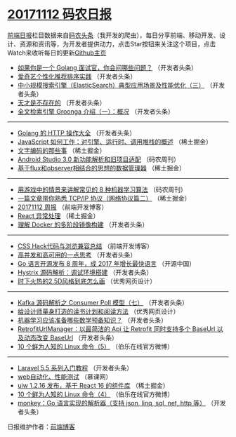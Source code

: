 # [20171112 码农日报](https://toutiao.qdkfweb.cn/date/2017/11/12)

[前端日报](https://qdkfweb.cn/c/news)栏目数据来自[码农头条](https://toutiao.qdkfweb.cn/)（我开发的爬虫），每日分享前端、移动开发、设计、资源和资讯等，为开发者提供动力，点击Star按钮来关注这个项目，点击Watch来收听每日的更新[Github主页](https://github.com/kujian/frontendDaily)
* [如果你是一个 Golang 面试官，你会问哪些问题？](https://toutiao.qdkfweb.cn/56223.html) （开发者头条）
* [爱奇艺个性化推荐排序实践](https://toutiao.qdkfweb.cn/56218.html) （开发者头条）
* [中小规模搜索引擎（ElasticSearch）典型应用场景及性能优化（三）](https://toutiao.qdkfweb.cn/56224.html) （开发者头条）
* [天才是不存在的](https://toutiao.qdkfweb.cn/56225.html) （开发者头条）
* [全文检索引擎 Groonga 介绍（一）：概况](https://toutiao.qdkfweb.cn/56227.html) （开发者头条）

***
* [Golang 的 HTTP 操作大全](https://toutiao.qdkfweb.cn/56217.html) （开发者头条）
* [JavaScript 如何工作：对引擎、运行时、调用堆栈的概述](https://toutiao.qdkfweb.cn/56200.html) （稀土掘金）
* [文字编码的那些事](https://toutiao.qdkfweb.cn/56203.html) （稀土掘金）
* [Android Studio 3.0 新功能解析和旧项目适配](https://toutiao.qdkfweb.cn/56249.html) （码农周刊）
* [基于flux和observer相结合的思想的数据管理器](https://toutiao.qdkfweb.cn/56204.html) （稀土掘金）

***
* [用游戏中的情景来讲解常见的 8 种机器学习算法](https://toutiao.qdkfweb.cn/56250.html) （码农周刊）
* [一篇文章带你熟悉 TCP/IP 协议（网络协议篇二）](https://toutiao.qdkfweb.cn/56205.html) （稀土掘金）
* [20171112 周报](https://toutiao.qdkfweb.cn/56256.html) （前端开发博客）
* [React 异常处理](https://toutiao.qdkfweb.cn/56206.html) （稀土掘金）
* [理解 Docker 的多阶段镜像构建](https://toutiao.qdkfweb.cn/56226.html) （开发者头条）

***
* [CSS Hack代码与浏览兼容总结](https://toutiao.qdkfweb.cn/56257.html) （前端开发博客）
* [高并发和高可用的一点思考](https://toutiao.qdkfweb.cn/56216.html) （开发者头条）
* [Go 语言开源发布 8 周年，成 2017 年增长最快语言](https://toutiao.qdkfweb.cn/56259.html) （开源中国）
* [Hystrix 源码解析：调试环境搭建](https://toutiao.qdkfweb.cn/56228.html) （开发者头条）
* [时下火热的2.5D风格到底怎么画](https://toutiao.qdkfweb.cn/56260.html) （优秀网页设计）

***
* [Kafka 源码解析之 Consumer Poll 模型（七）](https://toutiao.qdkfweb.cn/56229.html) （开发者头条）
* [给设计师量身打造的读书计划和阅读方法](https://toutiao.qdkfweb.cn/56261.html) （优秀网页设计）
* [机器学习应该准备哪些数学预备知识？](https://toutiao.qdkfweb.cn/56219.html) （开发者头条）
* [RetrofitUrlManager：以最简洁的 Api 让 Retrofit 同时支持多个 BaseUrl 以及动态改变 BaseUrl](https://toutiao.qdkfweb.cn/56230.html) （开发者头条）
* [10 个鲜为人知的 Linux 命令（5）](https://toutiao.qdkfweb.cn/56262.html) （伯乐在线官方微博）

***
* [Laravel 5.5 系列入门教程](https://toutiao.qdkfweb.cn/56220.html) （开发者头条）
* [web自动化、性能测试](https://toutiao.qdkfweb.cn/56246.html) （慕课网）
* [uiw 1.2.16 发布，基于 React 16 的组件库](https://toutiao.qdkfweb.cn/56201.html) （稀土掘金）
* [10 个鲜为人知的 Linux 命令（4）](https://toutiao.qdkfweb.cn/56263.html) （伯乐在线官方微博）
* [monkey：Go 语言实现的解析器（支持 json, linq, sql, net, http 等）](https://toutiao.qdkfweb.cn/56221.html) （开发者头条）

日报维护作者：[前端博客](https://qdkfweb.cn/) 